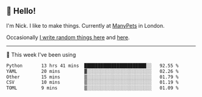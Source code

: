 ## 👋 Hello! 

I'm Nick. I like to make things. Currently at [ManyPets](https://manypets.com) in London.

Occasionally [I write random things here](https://nicksnell.com) and [here](https://twitter.com/nicksnell).

-------

🚀 This week I've been using

<!--START_SECTION:waka-->

```txt
Python       13 hrs 41 mins  ███████████████████████░░   92.55 %
YAML         20 mins         ▓░░░░░░░░░░░░░░░░░░░░░░░░   02.26 %
Other        15 mins         ▒░░░░░░░░░░░░░░░░░░░░░░░░   01.79 %
CSV          10 mins         ▒░░░░░░░░░░░░░░░░░░░░░░░░   01.19 %
TOML         9 mins          ▒░░░░░░░░░░░░░░░░░░░░░░░░   01.09 %
```

<!--END_SECTION:waka-->
